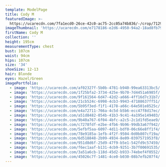 ```yaml
---
template: ModelPage
title: Cody M
featuredImage: >-
  https://ucarecdn.com/7fa1ecd0-26ce-42c0-ac75-2cc05a74b836/-/crop/7129x3737/33,0/-/preview/
imageThumbnail: 'https://ucarecdn.com/e7178186-e2d6-4950-94a2-18ad8fb79d72/'
firstName: Cody M
collection: ''
height: 195cm
measurementType: chest
bust: 107cm
waist: 94cm
hips: 107cm
size: '34'
shoeSize: 12-13
hair: Blonde
eyes: Hazel/Green
imagePortfolio:
  - image: 'https://ucarecdn.com/af02327f-5b0b-4781-b940-99ea63313bc5/'
  - image: 'https://ucarecdn.com/1f25bfa2-3734-425e-9b70-7d4451a6985f/'
  - image: 'https://ucarecdn.com/9f161564-6d47-42d2-a666-4ff16d7c31b7/'
  - image: 'https://ucarecdn.com/21cb524c-6998-4cb3-9943-47188637ff51/'
  - image: 'https://ucarecdn.com/5b95f3ed-f1f1-4178-a66c-64e501e8525c/'
  - image: 'https://ucarecdn.com/e4a72711-766a-4c5d-b5b6-ecc47f8d17ec/'
  - image: 'https://ucarecdn.com/a51d8482-054b-41b3-9c41-4a195e149403/'
  - image: 'https://ucarecdn.com/9b40a767-6f04-4bfc-a2c5-2c1d1fd5eae9/'
  - image: 'https://ucarecdn.com/c7278fdf-e2be-4fb6-9b96-99db3a67f942/'
  - image: 'https://ucarecdn.com/5efbf5aa-6097-4d11-bdf0-06c66e8ff1f4/'
  - image: 'https://ucarecdn.com/78e9185a-1efb-4f2f-9504-0d0b807cf19a/'
  - image: 'https://ucarecdn.com/6d518848-2b99-4934-8e09-0397571953f8/'
  - image: 'https://ucarecdn.com/951d8d6f-25d9-47f9-b5e1-542fd9c57459/'
  - image: 'https://ucarecdn.com/f6ec1aaf-b131-4cb9-9251-3b7f00691535/'
  - image: 'https://ucarecdn.com/3a51a6cb-118d-45d2-b933-74ebef4f0552/'
  - image: 'https://ucarecdn.com/45026c7f-1481-4ce0-b030-08b7efb207f4/'
---
```


